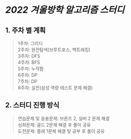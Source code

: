 # _2022 겨울방학 알고리즘 스터디_

## **1. 주차 별 계획**

>1주차: 그리디\
>2주차: 완전탐색(브루트포스, 백트래킹)\
>3주차: DFS\
>4주차: BFS\
>5주차: 누적합\
>6주차: DP\
>7주차: DP\
>8주차: 실전(삼성 역량 테스트 문제 해결)

## **2. 스터디 진행 방식**

>연습문제 및 응용문제: 브론즈 2, 실버 2 문제 해결\
>심화문제: 골드 2문제 해결 후 풀이 공유\
>도전문제: 플레 1문제 해결 및 공부 후 풀이 공유
